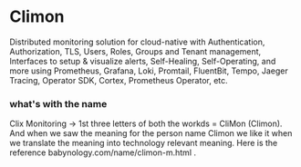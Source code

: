 # Climon
Distributed monitoring solution for cloud-native with Authentication, Authorization, TLS, Users, Roles, Groups and Tenant management, Interfaces to setup & visualize alerts, Self-Healing, Self-Operating, and more using Prometheus, Grafana, Loki, Promtail, FluentBit, Tempo, Jaeger Tracing, Operator SDK, Cortex, Prometheus Operator, etc.

### what's with the name
Clix Monitoring -> 1st three letters of both the workds = CliMon (Climon). 
And when we saw the meaning for the person name Climon we like it when we translate the meaning into technology relevant meaning. 
Here is the reference babynology.com/name/climon-m.html . 
